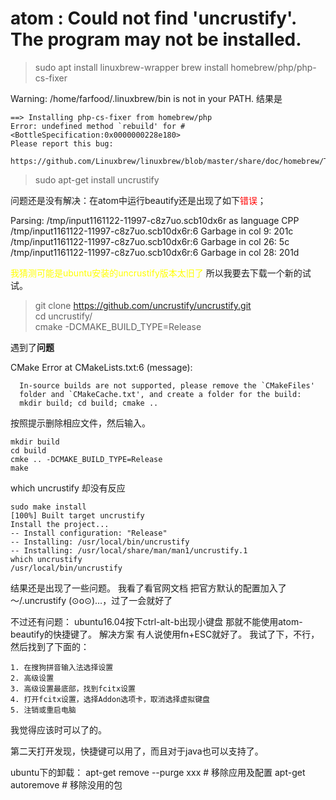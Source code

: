 # atom : Could not find 'uncrustify'. The program may not be installed.

> sudo apt install linuxbrew-wrapper brew install homebrew/php/php-cs-fixer

Warning: /home/farfood/.linuxbrew/bin is not in your PATH. 结果是

```
==> Installing php-cs-fixer from homebrew/php
Error: undefined method `rebuild' for #<BottleSpecification:0x0000000228e180>
Please report this bug:
    https://github.com/Linuxbrew/linuxbrew/blob/master/share/doc/homebrew/Troubleshooting.md#troubleshooting
```

> sudo apt-get install uncrustify

问题还是没有解决：在atom中运行beautify还是出现了如下<font color=red>错误</font>；

Parsing: /tmp/input1161122-11997-c8z7uo.scb10dx6r as language CPP /tmp/input1161122-11997-c8z7uo.scb10dx6r:6 Garbage in col 9: 201c /tmp/input1161122-11997-c8z7uo.scb10dx6r:6 Garbage in col 26: 5c /tmp/input1161122-11997-c8z7uo.scb10dx6r:6 Garbage in col 28: 201d

<font color=yellow>我猜测可能是ubuntu安装的uncrustify版本太旧了</font>
所以我要去下载一个新的试试。
> git clone https://github.com/uncrustify/uncrustify.git<br/>
> cd uncrustify/<br/>
> cmake -DCMAKE_BUILD_TYPE=Release<br/>

遇到了**问题**

CMake Error at CMakeLists.txt:6 (message):
  

      In-source builds are not supported, please remove the `CMakeFiles'
      folder and `CMakeCache.txt', and create a folder for the build:
      mkdir build; cd build; cmake ..

按照提示删除相应文件，然后输入。
```
mkdir build 
cd build
cmke .. -DCMAKE_BUILD_TYPE=Release
make
```

which uncrustify
却没有反应
```
sudo make install
[100%] Built target uncrustify
Install the project...
-- Install configuration: "Release"
-- Installing: /usr/local/bin/uncrustify
-- Installing: /usr/local/share/man/man1/uncrustify.1
which uncrustify 
/usr/local/bin/uncrustify
```
结果还是出现了一些问题。
我看了看官网文档
把官方默认的配置加入了～/.uncrustify
(⊙o⊙)…，过了一会就好了

不过还有问题：
ubuntu16.04按下ctrl-alt-b出现小键盘
那就不能使用atom-beautify的快捷键了。
解决方案
有人说使用fn+ESC就好了。
我试了下，不行，然后找到了下面的：
```
1. 在搜狗拼音输入法选择设置
2. 高级设置
3. 高级设置最底部，找到fcitx设置
4. 打开fcitx设置，选择Addon选项卡，取消选择虚拟键盘
5. 注销或重启电脑
```
我觉得应该时可以了的。

第二天打开发现，快捷键可以用了，而且对于java也可以支持了。

ubuntu下的卸载：
apt-get remove --purge xxx # 移除应用及配置
apt-get autoremove # 移除没用的包